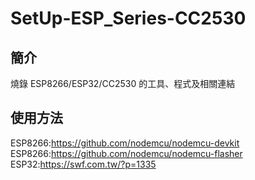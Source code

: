 # SetUp-ESP_Series-CC2530
## 簡介
燒錄 ESP8266/ESP32/CC2530 的工具、程式及相關連結
## 使用方法
ESP8266:https://github.com/nodemcu/nodemcu-devkit
ESP8266:https://github.com/nodemcu/nodemcu-flasher
ESP32:https://swf.com.tw/?p=1335
